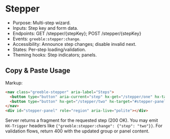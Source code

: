 # Stepper

- Purpose: Multi-step wizard.
- Inputs: Step key and form data.
- Endpoints: GET /stepper/{stepKey}; POST /stepper/{stepKey}
- Events: `greeble:stepper:change`.
- Accessibility: Announce step changes; disable invalid next.
- States: Per-step loading/validation.
- Theming hooks: Step indicators; panels.

## Copy & Paste Usage

Markup:

```html
<nav class="greeble-stepper" aria-label="Steps">
  <button type="button" aria-current="step" hx-get="/stepper/one" hx-target="#stepper-panel" hx-swap="innerHTML">Step One</button>
  <button type="button" hx-get="/stepper/two" hx-target="#stepper-panel" hx-swap="innerHTML">Step Two</button>
</nav>
<div id="stepper-panel" role="region" aria-live="polite"></div>
```

Server returns a fragment for the requested step (200 OK). You may emit `HX-Trigger` headers like `{"greeble:stepper:change": {"step": "two"}}`. For validation flows, return 400 with the updated group or panel content.
